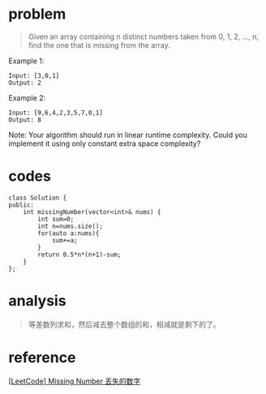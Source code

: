 # problem
>Given an array containing n distinct numbers taken from 0, 1, 2, ..., n, find the one that is missing from the array.

Example 1:
```
Input: [3,0,1]
Output: 2
```
Example 2:
```
Input: [9,6,4,2,3,5,7,0,1]
Output: 8
```
Note:
Your algorithm should run in linear runtime complexity. Could you implement it using only constant extra space complexity?


# codes
```
class Solution {
public:
    int missingNumber(vector<int>& nums) {
        int sum=0;
        int n=nums.size();
        for(auto a:nums){
            sum+=a;
        }
        return 0.5*n*(n+1)-sum;
    }
};
```

# analysis
>等差数列求和，然后减去整个数组的和，相减就是剩下的了。

# reference
[[LeetCode] Missing Number 丢失的数字][1]

[1]: https://www.cnblogs.com/grandyang/p/4756677.html